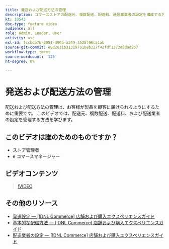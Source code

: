 ```yaml
---
title: 発送および配送方法の管理
description: コマースストアの配送元、複数配送、配送料、通信事業者の設定を構成する方法を説明します。
kt: 10543
doc-type: feature video
audience: all
role: Admin, Leader, User
activity: use
exl-id: fccbdb7b-2051-490a-a249-3525f96c51ab
source-git-commit: e8d2631b31319701beb327f42fdf1372d9dad9b7
workflow-type: tm+mt
source-wordcount: '125'
ht-degree: 0%

---
```


# 発送および配送方法の管理

配送および配送方法の管理は、お客様が製品を顧客に届けられるようにするために重要です。 このビデオでは、配送元、複数配送、配送料、および配送業者の設定を管理する方法を学びます。

## このビデオは誰のためのものですか？

- ストア管理者
- e コマースマネージャー

## ビデオコンテンツ

>[!VIDEO](https://video.tv.adobe.com/v/343658?quality=12&learn=on)

## その他のリソース

- [発送設定 — [!DNL Commerce] 店舗および購入エクスペリエンスガイド](https://experienceleague.adobe.com/docs/commerce-admin/stores-sales/delivery/shipping-settings.html)
- [基本的な配信方法 — [!DNL Commerce] 店舗および購入エクスペリエンスガイド](https://experienceleague.adobe.com/docs/commerce-admin/stores-sales/delivery/delivery.html#basic-delivery-methods)
- [配送業者の設定 — [!DNL Commerce] 店舗および購入エクスペリエンスガイド](https://experienceleague.adobe.com/docs/commerce-admin/stores-sales/delivery/shipping-carriers/carriers.html)
